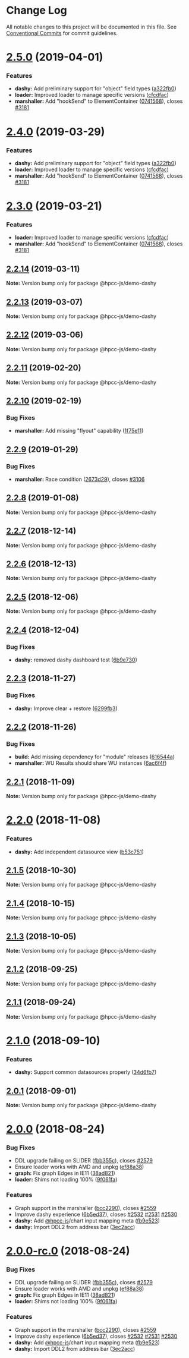 # Change Log

All notable changes to this project will be documented in this file.
See [Conventional Commits](https://conventionalcommits.org) for commit guidelines.

# [2.5.0](https://github.com/GordonSmith/Visualization/compare/@hpcc-js/demo-dashy@2.2.14...@hpcc-js/demo-dashy@2.5.0) (2019-04-01)


### Features

* **dashy:** Add preliminary support for "object" field types ([a322fb0](https://github.com/GordonSmith/Visualization/commit/a322fb0))
* **loader:** Improved loader to manage specific versions ([cfcdfac](https://github.com/GordonSmith/Visualization/commit/cfcdfac))
* **marshaller:** Add "hookSend" to ElementContainer ([0741568](https://github.com/GordonSmith/Visualization/commit/0741568)), closes [#3181](https://github.com/GordonSmith/Visualization/issues/3181)






# [2.4.0](https://github.com/GordonSmith/Visualization/compare/@hpcc-js/demo-dashy@2.2.14...@hpcc-js/demo-dashy@2.4.0) (2019-03-29)


### Features

* **dashy:** Add preliminary support for "object" field types ([a322fb0](https://github.com/GordonSmith/Visualization/commit/a322fb0))
* **loader:** Improved loader to manage specific versions ([cfcdfac](https://github.com/GordonSmith/Visualization/commit/cfcdfac))
* **marshaller:** Add "hookSend" to ElementContainer ([0741568](https://github.com/GordonSmith/Visualization/commit/0741568)), closes [#3181](https://github.com/GordonSmith/Visualization/issues/3181)






# [2.3.0](https://github.com/GordonSmith/Visualization/compare/@hpcc-js/demo-dashy@2.2.14...@hpcc-js/demo-dashy@2.3.0) (2019-03-21)


### Features

* **loader:** Improved loader to manage specific versions ([cfcdfac](https://github.com/GordonSmith/Visualization/commit/cfcdfac))
* **marshaller:** Add "hookSend" to ElementContainer ([0741568](https://github.com/GordonSmith/Visualization/commit/0741568)), closes [#3181](https://github.com/GordonSmith/Visualization/issues/3181)






## [2.2.14](https://github.com/GordonSmith/Visualization/compare/@hpcc-js/demo-dashy@2.2.13...@hpcc-js/demo-dashy@2.2.14) (2019-03-11)

**Note:** Version bump only for package @hpcc-js/demo-dashy





## [2.2.13](https://github.com/GordonSmith/Visualization/compare/@hpcc-js/demo-dashy@2.2.12...@hpcc-js/demo-dashy@2.2.13) (2019-03-07)

**Note:** Version bump only for package @hpcc-js/demo-dashy






## [2.2.12](https://github.com/GordonSmith/Visualization/compare/@hpcc-js/demo-dashy@2.2.11...@hpcc-js/demo-dashy@2.2.12) (2019-03-06)

**Note:** Version bump only for package @hpcc-js/demo-dashy






## [2.2.11](https://github.com/GordonSmith/Visualization/compare/@hpcc-js/demo-dashy@2.2.10...@hpcc-js/demo-dashy@2.2.11) (2019-02-20)

**Note:** Version bump only for package @hpcc-js/demo-dashy






## [2.2.10](https://github.com/GordonSmith/Visualization/compare/@hpcc-js/demo-dashy@2.2.9...@hpcc-js/demo-dashy@2.2.10) (2019-02-19)


### Bug Fixes

* **marshaller:** Add missing "flyout" capability ([1f75e11](https://github.com/GordonSmith/Visualization/commit/1f75e11))






## [2.2.9](https://github.com/GordonSmith/Visualization/compare/@hpcc-js/demo-dashy@2.2.8...@hpcc-js/demo-dashy@2.2.9) (2019-01-29)


### Bug Fixes

* **marshaller:** Race condition ([2673d29](https://github.com/GordonSmith/Visualization/commit/2673d29)), closes [#3106](https://github.com/GordonSmith/Visualization/issues/3106)






## [2.2.8](https://github.com/GordonSmith/Visualization/compare/@hpcc-js/demo-dashy@2.2.7...@hpcc-js/demo-dashy@2.2.8) (2019-01-08)

**Note:** Version bump only for package @hpcc-js/demo-dashy






## [2.2.7](https://github.com/GordonSmith/Visualization/compare/@hpcc-js/demo-dashy@2.2.6...@hpcc-js/demo-dashy@2.2.7) (2018-12-14)

**Note:** Version bump only for package @hpcc-js/demo-dashy





## [2.2.6](https://github.com/GordonSmith/Visualization/compare/@hpcc-js/demo-dashy@2.2.5...@hpcc-js/demo-dashy@2.2.6) (2018-12-13)

**Note:** Version bump only for package @hpcc-js/demo-dashy






## [2.2.5](https://github.com/GordonSmith/Visualization/compare/@hpcc-js/demo-dashy@2.2.4...@hpcc-js/demo-dashy@2.2.5) (2018-12-06)

**Note:** Version bump only for package @hpcc-js/demo-dashy






## [2.2.4](https://github.com/GordonSmith/Visualization/compare/@hpcc-js/demo-dashy@2.2.3...@hpcc-js/demo-dashy@2.2.4) (2018-12-04)


### Bug Fixes

* **dashy:** removed dashy dashboard test ([6b9e730](https://github.com/GordonSmith/Visualization/commit/6b9e730))






## [2.2.3](https://github.com/GordonSmith/Visualization/compare/@hpcc-js/demo-dashy@2.2.2...@hpcc-js/demo-dashy@2.2.3) (2018-11-27)


### Bug Fixes

* **dashy:** Improve clear + restore ([6299fb3](https://github.com/GordonSmith/Visualization/commit/6299fb3))






<a name="2.2.2"></a>
## [2.2.2](https://github.com/GordonSmith/Visualization/compare/@hpcc-js/demo-dashy@2.2.1...@hpcc-js/demo-dashy@2.2.2) (2018-11-26)


### Bug Fixes

* **build:** Add missing dependency for "module" releases ([616544a](https://github.com/GordonSmith/Visualization/commit/616544a))
* **marshaller:** WU Results should share WU instances ([6ac6f4f](https://github.com/GordonSmith/Visualization/commit/6ac6f4f))





<a name="2.2.1"></a>
## [2.2.1](https://github.com/GordonSmith/Visualization/compare/@hpcc-js/demo-dashy@2.2.0...@hpcc-js/demo-dashy@2.2.1) (2018-11-09)

**Note:** Version bump only for package @hpcc-js/demo-dashy





<a name="2.2.0"></a>
# [2.2.0](https://github.com/GordonSmith/Visualization/compare/@hpcc-js/demo-dashy@2.1.5...@hpcc-js/demo-dashy@2.2.0) (2018-11-08)


### Features

* **dashy:**  Add independent datasource view ([b53c751](https://github.com/GordonSmith/Visualization/commit/b53c751))





<a name="2.1.5"></a>
## [2.1.5](https://github.com/GordonSmith/Visualization/compare/@hpcc-js/demo-dashy@2.1.4...@hpcc-js/demo-dashy@2.1.5) (2018-10-30)

**Note:** Version bump only for package @hpcc-js/demo-dashy





<a name="2.1.4"></a>
## [2.1.4](https://github.com/GordonSmith/Visualization/compare/@hpcc-js/demo-dashy@2.1.3...@hpcc-js/demo-dashy@2.1.4) (2018-10-15)

**Note:** Version bump only for package @hpcc-js/demo-dashy





<a name="2.1.3"></a>
## [2.1.3](https://github.com/GordonSmith/Visualization/compare/@hpcc-js/demo-dashy@2.1.2...@hpcc-js/demo-dashy@2.1.3) (2018-10-05)

**Note:** Version bump only for package @hpcc-js/demo-dashy





<a name="2.1.2"></a>
## [2.1.2](https://github.com/GordonSmith/Visualization/compare/@hpcc-js/demo-dashy@2.1.1...@hpcc-js/demo-dashy@2.1.2) (2018-09-25)

**Note:** Version bump only for package @hpcc-js/demo-dashy





<a name="2.1.1"></a>
## [2.1.1](https://github.com/GordonSmith/Visualization/compare/@hpcc-js/demo-dashy@2.1.0...@hpcc-js/demo-dashy@2.1.1) (2018-09-24)

**Note:** Version bump only for package @hpcc-js/demo-dashy





<a name="2.1.0"></a>
# [2.1.0](https://github.com/GordonSmith/Visualization/compare/@hpcc-js/demo-dashy@2.0.1...@hpcc-js/demo-dashy@2.1.0) (2018-09-10)


### Features

* **dashy:** Support common datasources properly ([34d6fb7](https://github.com/GordonSmith/Visualization/commit/34d6fb7))





<a name="2.0.1"></a>
## [2.0.1](https://github.com/GordonSmith/Visualization/compare/@hpcc-js/demo-dashy@2.0.0...@hpcc-js/demo-dashy@2.0.1) (2018-09-01)

**Note:** Version bump only for package @hpcc-js/demo-dashy





<a name="2.0.0"></a>
# [2.0.0](https://github.com/GordonSmith/Visualization/compare/@hpcc-js/demo-dashy@0.0.57...@hpcc-js/demo-dashy@2.0.0) (2018-08-24)


### Bug Fixes

* DDL upgrade failing on SLIDER ([fbb355c](https://github.com/GordonSmith/Visualization/commit/fbb355c)), closes [#2579](https://github.com/GordonSmith/Visualization/issues/2579)
* Ensure loader works with AMD and unpkg ([ef88a38](https://github.com/GordonSmith/Visualization/commit/ef88a38))
* **graph:** Fix graph Edges in IE11 ([38ad821](https://github.com/GordonSmith/Visualization/commit/38ad821))
* **loader:**  Shims not loading 100% ([9f061fa](https://github.com/GordonSmith/Visualization/commit/9f061fa))


### Features

* Graph support in the marshaller ([bcc2290](https://github.com/GordonSmith/Visualization/commit/bcc2290)), closes [#2559](https://github.com/GordonSmith/Visualization/issues/2559)
* Improve dashy experience ([6b5ed37](https://github.com/GordonSmith/Visualization/commit/6b5ed37)), closes [#2532](https://github.com/GordonSmith/Visualization/issues/2532) [#2531](https://github.com/GordonSmith/Visualization/issues/2531) [#2530](https://github.com/GordonSmith/Visualization/issues/2530)
* **dashy:** Add [@hpcc-js](https://github.com/hpcc-js)/chart input mapping meta ([fb9e523](https://github.com/GordonSmith/Visualization/commit/fb9e523))
* **dashy:** Import DDL2 from address bar ([3ec2acc](https://github.com/GordonSmith/Visualization/commit/3ec2acc))





<a name="2.0.0-rc.0"></a>
# [2.0.0-rc.0](https://github.com/GordonSmith/Visualization/compare/@hpcc-js/demo-dashy@0.0.57...@hpcc-js/demo-dashy@2.0.0-rc.0) (2018-08-24)


### Bug Fixes

* DDL upgrade failing on SLIDER ([fbb355c](https://github.com/GordonSmith/Visualization/commit/fbb355c)), closes [#2579](https://github.com/GordonSmith/Visualization/issues/2579)
* Ensure loader works with AMD and unpkg ([ef88a38](https://github.com/GordonSmith/Visualization/commit/ef88a38))
* **graph:** Fix graph Edges in IE11 ([38ad821](https://github.com/GordonSmith/Visualization/commit/38ad821))
* **loader:**  Shims not loading 100% ([9f061fa](https://github.com/GordonSmith/Visualization/commit/9f061fa))


### Features

* Graph support in the marshaller ([bcc2290](https://github.com/GordonSmith/Visualization/commit/bcc2290)), closes [#2559](https://github.com/GordonSmith/Visualization/issues/2559)
* Improve dashy experience ([6b5ed37](https://github.com/GordonSmith/Visualization/commit/6b5ed37)), closes [#2532](https://github.com/GordonSmith/Visualization/issues/2532) [#2531](https://github.com/GordonSmith/Visualization/issues/2531) [#2530](https://github.com/GordonSmith/Visualization/issues/2530)
* **dashy:** Add [@hpcc-js](https://github.com/hpcc-js)/chart input mapping meta ([fb9e523](https://github.com/GordonSmith/Visualization/commit/fb9e523))
* **dashy:** Import DDL2 from address bar ([3ec2acc](https://github.com/GordonSmith/Visualization/commit/3ec2acc))
